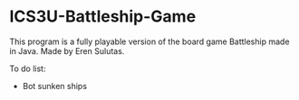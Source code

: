 # ICS3U-Battleship-Game

This program is a fully playable version of the board game Battleship made in Java. Made by Eren Sulutas. 

To do list:  
- Bot sunken ships 

